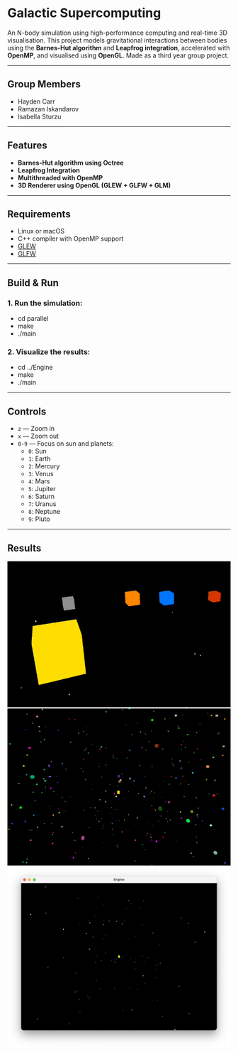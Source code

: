 # Galactic Supercomputing

An N-body simulation using high-performance computing and real-time 3D visualisation. This project models gravitational interactions between bodies using the **Barnes-Hut algorithm** and **Leapfrog integration**, accelerated with **OpenMP**, and visualised using **OpenGL**. Made as a third year group project.

---

## Group Members

- Hayden Carr  
- Ramazan Iskandarov  
- Isabella Sturzu

---

## Features

- **Barnes-Hut algorithm using Octree**
- **Leapfrog Integration**
- **Multithreaded with OpenMP**
- **3D Renderer using OpenGL (GLEW + GLFW + GLM)**

---

## Requirements

- Linux or macOS
- C++ compiler with OpenMP support
- [GLEW](http://glew.sourceforge.net/)
- [GLFW](https://www.glfw.org/)

---

## Build & Run

### 1. Run the simulation:
- cd parallel
- make
- ./main

### 2. Visualize the results:
- cd ../Engine
- make
- ./main

---

## Controls

- `z` — Zoom in  
- `x` — Zoom out  
- `0-9` — Focus on sun and planets:
  - `0`: Sun  
  - `1`: Earth  
  - `2`: Mercury  
  - `3`: Venus  
  - `4`: Mars  
  - `5`: Jupiter  
  - `6`: Saturn  
  - `7`: Uranus  
  - `8`: Neptune  
  - `9`: Pluto

---

## Results

![Simulation 1](https://github.com/HaydenCar/GalacticSupercomputing/blob/main/results/s-s.png)  
![Simulation 2](https://github.com/HaydenCar/GalacticSupercomputing/blob/main/results/test1.png)  
![Simulation 3](https://github.com/HaydenCar/GalacticSupercomputing/blob/main/results/test2.png)
